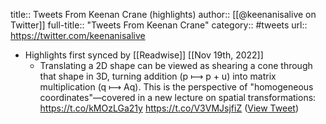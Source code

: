 title:: Tweets From Keenan Crane (highlights)
author:: [[@keenanisalive on Twitter]]
full-title:: "Tweets From Keenan Crane"
category:: #tweets
url:: https://twitter.com/keenanisalive

- Highlights first synced by [[Readwise]] [[Nov 19th, 2022]]
	- Translating a 2D shape can be viewed as shearing a cone through that shape in 3D, turning addition (p ⟼ p + u) into matrix multiplication (q ⟼ Aq). This is the perspective of "homogeneous coordinates"—covered in a new lecture on spatial transformations: https://t.co/kMOzLGa21y https://t.co/V3VMJsjfiZ ([View Tweet](https://twitter.com/keenanisalive/status/1305074064575340544))